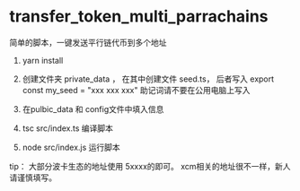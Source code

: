 # transfer_token_multi_parrachains
简单的脚本，一键发送平行链代币到多个地址


1. yarn install

2. 创建文件夹 private_data ， 在其中创建文件 seed.ts， 后者写入 export const my_seed = "xxx xxx xxx" 助记词请不要在公用电脑上写入 

3. 在pulbic_data 和 config文件中填入信息

4. tsc src/index.ts  编译脚本

5. node src/index.js  运行脚本


tip：
大部分波卡生态的地址使用 5xxxx的即可。 xcm相关的地址很不一样，新人请谨慎填写。


